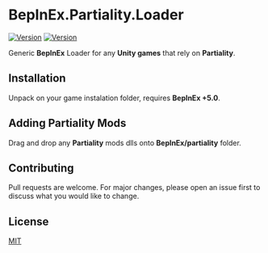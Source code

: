 # BepInEx.Partiality.Loader

[![Version](https://img.shields.io/badge/BepInEx-5.0-green.svg)](https://github.com/BepInEx/BepInEx)
[![Version](https://img.shields.io/badge/Partiality-0.1-green.svg)](https://github.com/PartialityModding/Partiality)

Generic **BepInEx** Loader for any **Unity games** that rely on **Partiality**.

## Installation

Unpack on your game instalation folder, requires **BepInEx +5.0**.

## Adding Partiality Mods

Drag and drop any **Partiality** mods dlls onto **BepInEx/partiality** folder.

## Contributing
Pull requests are welcome. For major changes, please open an issue first to discuss what you would like to change.

## License
[MIT](https://choosealicense.com/licenses/mit/)
